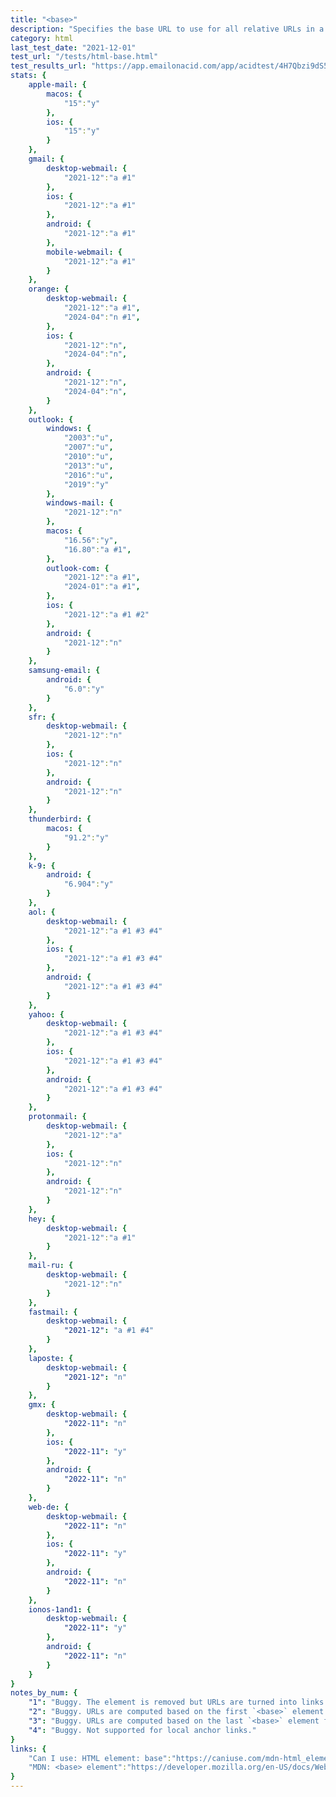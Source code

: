```yaml
---
title: "<base>"
description: "Specifies the base URL to use for all relative URLs in a document."
category: html
last_test_date: "2021-12-01"
test_url: "/tests/html-base.html"
test_results_url: "https://app.emailonacid.com/app/acidtest/4H7Qbzi9dS5UOKS1db7w5SIbkPVfIlbAM3UCFi8FOnhA8/list"
stats: {
    apple-mail: {
        macos: {
            "15":"y"
        },
        ios: {
            "15":"y"
        }
    },
    gmail: {
        desktop-webmail: {
            "2021-12":"a #1"
        },
        ios: {
            "2021-12":"a #1"
        },
        android: {
            "2021-12":"a #1"
        },
        mobile-webmail: {
            "2021-12":"a #1"
        }
    },
    orange: {
        desktop-webmail: {
            "2021-12":"a #1",
            "2024-04":"n #1",
        },
        ios: {
            "2021-12":"n",
            "2024-04":"n",
        },
        android: {
            "2021-12":"n",
            "2024-04":"n",
        }
    },
    outlook: {
        windows: {
            "2003":"u",
            "2007":"u",
            "2010":"u",
            "2013":"u",
            "2016":"u",
            "2019":"y"
        },
        windows-mail: {
            "2021-12":"n"
        },
        macos: {
            "16.56":"y",
            "16.80":"a #1",
        },
        outlook-com: {
            "2021-12":"a #1",
            "2024-01":"a #1",
        },
        ios: {
            "2021-12":"a #1 #2"
        },
        android: {
            "2021-12":"n"
        }
    },
    samsung-email: {
        android: {
            "6.0":"y"
        }
    },
    sfr: {
        desktop-webmail: {
            "2021-12":"n"
        },
        ios: {
            "2021-12":"n"
        },
        android: {
            "2021-12":"n"
        }
    },
    thunderbird: {
        macos: {
            "91.2":"y"
        }
    },
    k-9: {
		android: {
			"6.904":"y"
		}
  	},
    aol: {
        desktop-webmail: {
            "2021-12":"a #1 #3 #4"
        },
        ios: {
            "2021-12":"a #1 #3 #4"
        },
        android: {
            "2021-12":"a #1 #3 #4"
        }
    },
    yahoo: {
        desktop-webmail: {
            "2021-12":"a #1 #3 #4"
        },
        ios: {
            "2021-12":"a #1 #3 #4"
        },
        android: {
            "2021-12":"a #1 #3 #4"
        }
    },
    protonmail: {
        desktop-webmail: {
            "2021-12":"a"
        },
        ios: {
            "2021-12":"n"
        },
        android: {
            "2021-12":"n"
        }
    },
    hey: {
        desktop-webmail: {
            "2021-12":"a #1"
        }
    },
    mail-ru: {
        desktop-webmail: {
            "2021-12":"n"
        }
    },
    fastmail: {
        desktop-webmail: {
            "2021-12": "a #1 #4"
        }
    },
    laposte: {
        desktop-webmail: {
            "2021-12": "n"
        }
    },
	gmx: {
		desktop-webmail: {
			"2022-11": "n"
		},
		ios: {
			"2022-11": "y"
		},
		android: {
			"2022-11": "n"
		}
	},
	web-de: {
		desktop-webmail: {
			"2022-11": "n"
		},
		ios: {
			"2022-11": "y"
		},
		android: {
			"2022-11": "n"
		}
	},
	ionos-1and1: {
		desktop-webmail: {
			"2022-11": "y"
		},
		android: {
			"2022-11": "n"
		}
	}
}
notes_by_num: {
    "1": "Buggy. The element is removed but URLs are turned into links with `href` attribute.",
    "2": "Buggy. URLs are computed based on the first `<base>` element found in the `<body>`.",
    "3": "Buggy. URLs are computed based on the last `<base>` element found in the `<body>`.",
    "4": "Buggy. Not supported for local anchor links."
}
links: {
    "Can I use: HTML element: base":"https://caniuse.com/mdn-html_elements_base",
    "MDN: <base> element":"https://developer.mozilla.org/en-US/docs/Web/HTML/Element/base"
}
---
```

